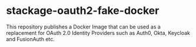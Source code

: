 # stackage-oauth2-fake-docker

This repository publishes a Docker Image that can be used as a replacement for OAuth 2.0 Identity Providers such as Auth0, Okta, Keycloak and FusionAuth etc.
